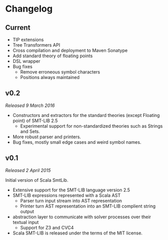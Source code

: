 Changelog
=========


Current
-------

* TIP extensions
* Tree Transformers API
* Cross compilation and deployment to Maven Sonatype
* Add standard theory of floating points
* DSL wrapper
* Bug fixes
  * Remove erroneous symbol characters
  * Positions always maintained


v0.2
-----------------------
*Released 9 March 2016*

* Constructors and extractors for the standard theories (except Floating point) of SMT-LIB 2.5
  * Experimental support for non-standardized theories such as Strings and Sets.
* More robust parser and printers.
* Bug fixes, mostly small edge cases and weird symbol names.


v0.1
-----------------------
*Released 2 April 2015*

Initial version of Scala SmtLib.

* Extensive support for the SMT-LIB language version 2.5
* SMT-LIB expressions represented with a Scala AST
  * Parser turn input stream into AST representation
  * Printer turn AST representation into an SMT-LIB complient string output
* abstraction layer to communicate with solver processes over their textual input 
  * Support for Z3 and CVC4
* Scala SMT-LIB is released under the terms of the MIT license.

